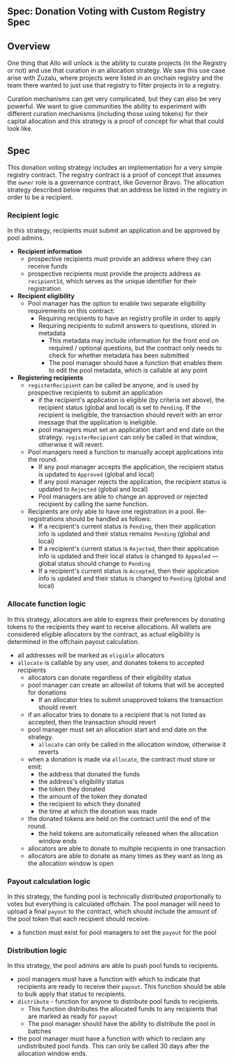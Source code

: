 Spec: Donation Voting with Custom Registry Spec
---------------------------------

## Overview

One thing that Allo will unlock is the ability to curate projects (in the
Registry or not) and use that curation in an allocation strategy. We saw this
use case arise with Zuzalu, where projects were listed in an onchain registry
and the team there wanted to just use that registry to filter projects in to
a registry.

Curation mechanisms can get very complicated, but they can also be very
powerful. We want to give communities the ability to experiment with different
curation mechanisms (including those using tokens) for their capital allocation
and this strategy is a proof of concept for what that could look like.

## Spec

This donation voting strategy includes an implementation for a very simple registry
contract. The registry contract is a proof of concept that assumes the `owner`
role is a governance contract, like Governor Bravo. The allocation strategy
described below requires that an address be listed in the registry in order to
be a recipient.

### Recipient logic

In this strategy, recipients must submit an application and be approved by pool admins.

- **Recipient information**
  - prospective recipients must provide an address where they can receive funds
  - prospective recipients must provide the projects address as `recipientId`, which serves as the unique identifier for their registration
- **Recipient eligibility**
  - Pool manager has the option to enable two separate eligibility requirements on this contract:
    - Requiring recipients to have an registry profile in order to apply
    - Requiring recipients to submit answers to questions, stored in metadata
      - This metadata may include information for the front end on required / optional questions, but the contract only needs to check for whether metadata has been submitted
      - The pool manager should have a function that enables them to edit the pool metadata, which is callable at any point
- **Registering recipients**
  - `registerRecipient` can be called be anyone, and is used by prospective recipients to submit an application
    - if the recipient's application is eligible (by criteria set above), the recipient status (global and local) is set to `Pending`. If the recipient is ineligible, the transaction should revert with an error message that the application is ineligible.
    - pool managers must set an application start and end date on the strategy. `registerRecipient` can only be called in that window, otherwise it will revert.
  - Pool managers need a function to manually accept applications into the round.
    - If any pool manager accepts the application, the recipient status is updated to `Approved` (global and local)
    - If any pool manager rejects the application, the recipient status is updated to `Rejected` (global and local)
    - Pool managers are able to change an approved or rejected recipient by calling the same function.
  - Recipients are only able to have one registration in a pool. Re-registrations should be handled as follows:
    - If a recipient's current status is `Pending`, then their application info is updated and their status remains `Pending` (global and local)
    - If a recipient's current status is `Rejected`, then their application info is updated and their local status is changed to `Appealed` — global status should change to `Pending`
    - If a recipient's current status is `Accepted`, then their application info is updated and their status is changed to `Pending` (global and local)

### Allocate function logic

In this strategy, allocators are able to express their preferences by donating tokens to the recipients they want to receive allocations. All wallets are considered eligible allocators by the contract, as actual eligibility is determined in the offchain payout calculation.

- all addresses will be marked as `eligible` allocators
- `allocate` is callable by any user, and donates tokens to accepted recipients
  - allocators can donate regardless of their eligibility status
  - pool manager can create an allowlist of tokens that will be accepted for donations
    - If an allocator tries to submit unapproved tokens the transaction should revert
  - if an allocator tries to donate to a recipient that is not listed as accepted, then the transaction should revert
  - pool manager must set an allocation start and end date on the strategy.
    - `allocate` can only be called in the allocation window, otherwise it reverts
  - when a donation is made via `allocate`, the contract must store or emit:
    - the address that donated the funds
    - the address's eligibility status
    - the token they donated
    - the amount of the token they donated
    - the recipient to which they donated
    - the time at which the donation was made
  - the donated tokens are held on the contract until the end of the round.
    - the held tokens are automatically released when the allocation window ends
  - allocators are able to donate to multiple recipients in one transaction
  - allocators are able to donate as many times as they want as long as the allocation window is open

### Payout calculation logic

In this strategy, the funding pool is technically distributed proportionally to votes but everything is calculated offchain. The pool manager will need to upload a final `payout` to the contract, which should include the amount of the pool token that each recipient should receive.

- a function must exist for pool managers to set the `payout` for the pool

### Distribution logic

In this strategy, the pool admins are able to push pool funds to recipients.

- pool managers must have a function with which to indicate that recipients are ready to receive their `payout`. This function should be able to bulk apply that status to recipients.
- `distribute` - function for anyone to distribute pool funds to recipients.
  - This function distributes the allocated funds to any recipients that are marked as ready for `payout`
  - The pool manager should have the ability to distribute the pool in batches
- the pool manager must have a function with which to reclaim any undistributed pool funds. This can only be called 30 days after the allocation window ends.
